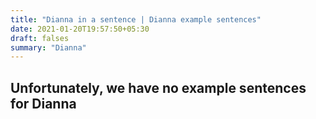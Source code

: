 ```yaml
---
title: "Dianna in a sentence | Dianna example sentences"
date: 2021-01-20T19:57:50+05:30
draft: falses
summary: "Dianna"
---
```

## Unfortunately, we have no example sentences for Dianna                 
